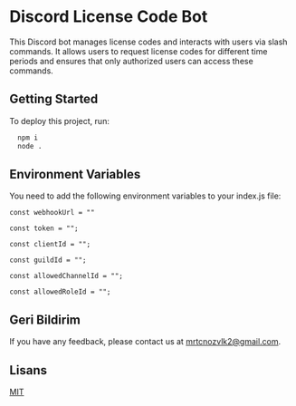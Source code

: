# Discord License Code Bot


This Discord bot manages license codes and interacts with users via slash commands. It allows users to request license codes for different time periods and ensures that only authorized users can access these commands.

## Getting Started

To deploy this project, run:


```bash
  npm i
  node .
```

  
## Environment Variables

You need to add the following environment variables to your index.js file:

`const webhookUrl = ""`

`const token = "";`

`const clientId = "";`

`const guildId = "";`

`const allowedChannelId = "";`

`const allowedRoleId = "";`

  
## Geri Bildirim

If you have any feedback, please contact us at mrtcnozvlk2@gmail.com.



  
## Lisans

[MIT](https://choosealicense.com/licenses/mit/)
